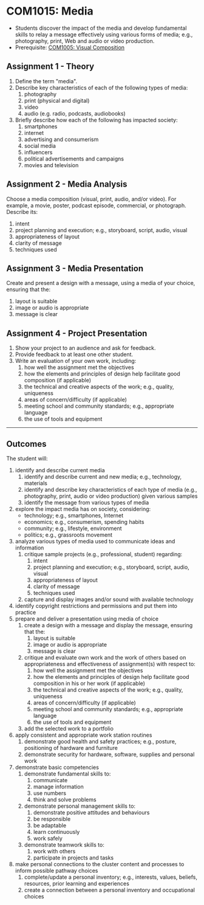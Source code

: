 # COM1015: Media

* Students discover the impact of the media and develop fundamental skills to relay a message effectively using various forms of media; e.g., photography, print, Web and audio or video production.
* Prerequisite: [COM1005: Visual Composition](COM1005.md)

## Assignment 1 - Theory

1. Define the term "media".
2. Describe key characteristics of each of the following types of media:
    1. photography
    2. print (physical and digital)
    3. video
    4. audio (e.g. radio, podcasts, audiobooks)
3. Briefly describe how each of the following has impacted society:
    1. smartphones
    2. internet
    3. advertising and consumerism
    4. social media
    5. influencers
    6. political advertisements and campaigns
    7. movies and television

## Assignment 2 - Media Analysis

Choose a media composition (visual, print, audio, and/or video). For example, a movie, poster, podcast episode, commercial, or photograph. Describe its:

1. intent
2. project planning and execution; e.g., storyboard, script, audio, visual
3. appropriateness of layout
4. clarity of message
5. techniques used

## Assignment 3 - Media Presentation

Create and present a design with a message, using a media of your choice, ensuring that the:

1. layout is suitable
2. image or audio is appropriate
3. message is clear

## Assignment 4 - Project Presentation

1. Show your project to an audience and ask for feedback.
2. Provide feedback to at least one other student.
3. Write an evaluation of your own work, including:
    1. how well the assignment met the objectives
    2. how the elements and principles of design help facilitate good composition (if applicable)
    3. the technical and creative aspects of the work; e.g., quality, uniqueness
    4. areas of concern/difficulty (if applicable)
    5. meeting school and community standards; e.g., appropriate language
    6. the use of tools and equipment

---

## Outcomes

The student will:

1. identify and describe current media
    1. identify and describe current and new media; e.g., technology, materials
    2. identify and describe key characteristics of each type of media (e.g., photography, print, audio or video production) given various samples
    3. identify the message from various types of media
2. explore the impact media has on society, considering:
    * technology; e.g., smartphones, Internet
    * economics; e.g., consumerism, spending habits
    * community; e.g., lifestyle, environment
    * politics; e.g., grassroots movement
3. analyze various types of media used to communicate ideas and information
    1. critique sample projects (e.g., professional, student) regarding:
        1. intent
        2. project planning and execution; e.g., storyboard, script, audio, visual
        3. appropriateness of layout
        4. clarity of message
        5. techniques used
    2. capture and display images and/or sound with available technology
4. identify copyright restrictions and permissions and put them into practice
5. prepare and deliver a presentation using media of choice
    1. create a design with a message and display the message, ensuring that the:
        1. layout is suitable
        2. image or audio is appropriate
        3. message is clear
    2. critique and evaluate own work and the work of others based on appropriateness and effectiveness of assignment(s) with respect to:
        1. how well the assignment met the objectives
        2. how the elements and principles of design help facilitate good composition in his or her work (if applicable)
        3. the technical and creative aspects of the work; e.g., quality, uniqueness
        4. areas of concern/difficulty (if applicable)
        5. meeting school and community standards; e.g., appropriate language
        6. the use of tools and equipment
    3. add the selected work to a portfolio
6. apply consistent and appropriate work station routines
    1. demonstrate good health and safety practices; e.g., posture, positioning of hardware and furniture
    2. demonstrate security for hardware, software, supplies and personal work
7. demonstrate basic competencies
    1. demonstrate fundamental skills to:
        1. communicate
        2. manage information
        3. use numbers
        4. think and solve problems
    2. demonstrate personal management skills to:
        1. demonstrate positive attitudes and behaviours
        2. be responsible
        3. be adaptable
        4. learn continuously
        5. work safely
    3. demonstrate teamwork skills to:
        1. work with others
        2. participate in projects and tasks
8. make personal connections to the cluster content and processes to inform possible pathway choices
    1. complete/update a personal inventory; e.g., interests, values, beliefs, resources, prior learning and experiences
    2. create a connection between a personal inventory and occupational choices
